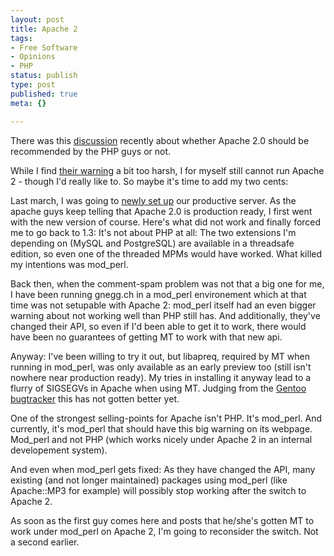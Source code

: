 ```yaml
---
layout: post
title: Apache 2
tags:
- Free Software
- Opinions
- PHP
status: publish
type: post
published: true
meta: {}

---
```

<p>There was this <a href="http://apache.slashdot.org/article.pl?sid=04/12/21/1837209&tid=169&tid=2">discussion</a> recently about whether Apache 2.0 should be recommended by the PHP guys or not.</p>
<p>While I find <a href="http://ch.php.net/manual/en/install.unix.apache2.php">their warning</a> a bit too harsh, I for myself still cannot run Apache 2 - though I'd really like to. So maybe it's time to add my two cents:</p>
<p>Last march, I was going to <a href="http://www.gnegg.ch/archives/110-Speed-up.html">newly set up</a> our productive server. As the apache guys keep telling that Apache 2.0 is production ready, I first went with the new version of course. Here's what did not work and finally forced me to go back to 1.3: It's not about PHP at all: The two extensions I'm depending on (MySQL and PostgreSQL) are available in a threadsafe edition, so even one of the threaded MPMs would have worked. What killed my intentions was mod_perl.</p>
<p>Back then, when the comment-spam problem was not that a big one for me, I have been running gnegg.ch in a mod_perl environement which at that time was not setupable with Apache 2: mod_perl itself had an even bigger warning about not working well than PHP still has. And additionally, they've changed their API, so even if I'd been able to get it to work, there would have been no guarantees of getting MT to work with that new api.</p>
<p>Anyway: I've been willing to try it out, but libapreq, required by MT when running in mod_perl, was only available as an early preview too (still isn't nowhere near production ready). My tries in installing it anyway lead to a flurry of SIGSEGVs in Apache when using MT. Judging from the <a href="http://bugs.gentoo.org/show_bug.cgi?id=61893">Gentoo bugtracker</a> this has not gotten better yet.</p>
<p>One of the strongest selling-points for Apache isn't PHP. It's mod_perl. And currently, it's mod_perl that should have this big warning on its webpage. Mod_perl and not PHP (which works nicely under Apache 2 in an internal developement system).</p>
<p>And even when mod_perl gets fixed: As they have changed the API, many existing (and not longer maintained) packages using mod_perl (like Apache::MP3 for example) will possibly stop working after the switch to Apache 2.</p>
<p>As soon as the first guy comes here and posts that he/she's gotten MT to work under mod_perl on Apache 2, I'm going to reconsider the switch. Not a second earlier.</p>
